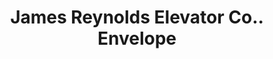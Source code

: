 ---
doi: 10.7916/D87M1M07
date_other: '1894'
date_other_textual: '1894'
form: printed ephemera
genre:
- Envelopes
name:
- James Reynolds Elevator Co.
object_in_context_url: https://biggert.cul.columbia.edu/items/view/ave_biggert_01183
subject_hierarchical_geographic:
- Poughkeepsie, New York, United States
subject_name:
- James Reynolds Elevator Co.
title: James Reynolds Elevator Co.. Envelope
sort_title: James Reynolds Elevator Co.. Envelope
call_number: ave_biggert_01183
coordinates:
- 41.70,-73.93
pid: ave_biggert_01183
identifiers: ave_biggert_01183
thumbnail: https://derivativo-3.library.columbia.edu/iiif/2/ldpd:343375/full/!256,256/0/native.jpg
permalink: /biggert/ave_biggert_01183/
layout: iiif-image-page
---
